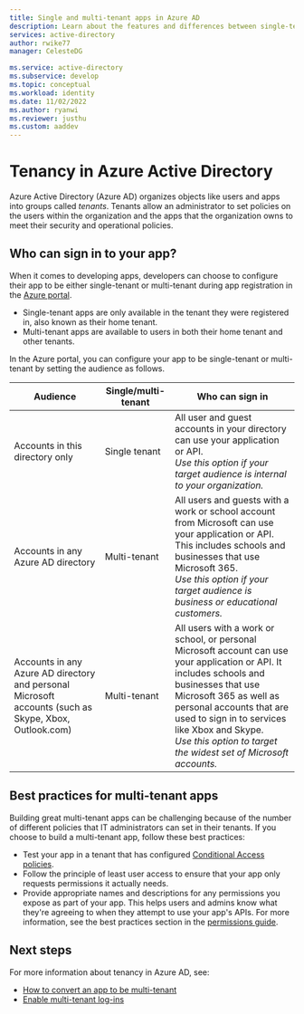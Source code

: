 ```yaml
---
title: Single and multi-tenant apps in Azure AD
description: Learn about the features and differences between single-tenant and multi-tenant apps in Azure AD.
services: active-directory
author: rwike77
manager: CelesteDG

ms.service: active-directory
ms.subservice: develop
ms.topic: conceptual
ms.workload: identity
ms.date: 11/02/2022
ms.author: ryanwi
ms.reviewer: justhu
ms.custom: aaddev
---
```


# Tenancy in Azure Active Directory

Azure Active Directory (Azure AD) organizes objects like users and apps into groups called _tenants_. Tenants allow an administrator to set policies on the users within the organization and the apps that the organization owns to meet their security and operational policies.

## Who can sign in to your app?

When it comes to developing apps, developers can choose to configure their app to be either single-tenant or multi-tenant during app registration in the [Azure portal](https://portal.azure.com).

- Single-tenant apps are only available in the tenant they were registered in, also known as their home tenant.
- Multi-tenant apps are available to users in both their home tenant and other tenants.

In the Azure portal, you can configure your app to be single-tenant or multi-tenant by setting the audience as follows.

| Audience                                                                                              | Single/multi-tenant | Who can sign in                                                                                                                                                                                                                                                                                                       |
| ----------------------------------------------------------------------------------------------------- | ------------------- | --------------------------------------------------------------------------------------------------------------------------------------------------------------------------------------------------------------------------------------------------------------------------------------------------------------------- |
| Accounts in this directory only                                                                       | Single tenant       | All user and guest accounts in your directory can use your application or API.<br>_Use this option if your target audience is internal to your organization._                                                                                                                                                         |
| Accounts in any Azure AD directory                                                                    | Multi-tenant        | All users and guests with a work or school account from Microsoft can use your application or API. This includes schools and businesses that use Microsoft 365.<br>_Use this option if your target audience is business or educational customers._                                                                    |
| Accounts in any Azure AD directory and personal Microsoft accounts (such as Skype, Xbox, Outlook.com) | Multi-tenant        | All users with a work or school, or personal Microsoft account can use your application or API. It includes schools and businesses that use Microsoft 365 as well as personal accounts that are used to sign in to services like Xbox and Skype.<br>_Use this option to target the widest set of Microsoft accounts._ |

## Best practices for multi-tenant apps

Building great multi-tenant apps can be challenging because of the number of different policies that IT administrators can set in their tenants. If you choose to build a multi-tenant app, follow these best practices:

- Test your app in a tenant that has configured [Conditional Access policies](../azuread-dev/conditional-access-dev-guide.md).
- Follow the principle of least user access to ensure that your app only requests permissions it actually needs.
- Provide appropriate names and descriptions for any permissions you expose as part of your app. This helps users and admins know what they're agreeing to when they attempt to use your app's APIs. For more information, see the best practices section in the [permissions guide](v2-permissions-and-consent.md).

## Next steps

For more information about tenancy in Azure AD, see:

- [How to convert an app to be multi-tenant](howto-convert-app-to-be-multi-tenant.md)
- [Enable multi-tenant log-ins](howto-convert-app-to-be-multi-tenant.md)
